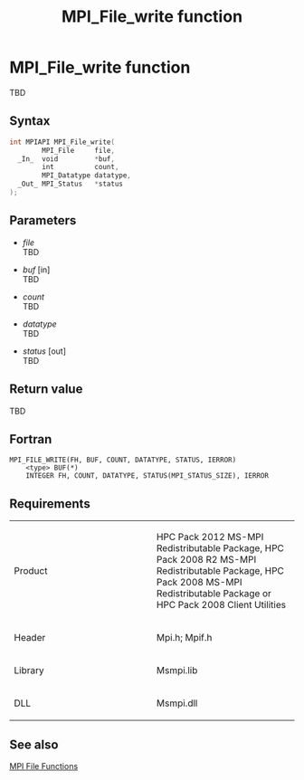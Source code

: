 ﻿---
title: MPI_File_write function
TOCTitle: MPI_File_write function
ms:assetid: 7553b5ce-4594-4b1c-b561-b6e5e020d6d3
ms:mtpsurl: https://msdn.microsoft.com/en-us/library/Dn473360(v=VS.85)
ms:contentKeyID: 59360896
ms.date: 03/28/2018
mtps_version: v=VS.85
f1_keywords:
- MPI_FILE_WRITE
- mpif/MPI_File_write
- mpi/MPI_FILE_WRITE
dev_langs:
- C++
- C
---

# MPI\_File\_write function

TBD

## Syntax

``` c++
int MPIAPI MPI_File_write(
        MPI_File     file,
  _In_  void         *buf,
        int          count,
        MPI_Datatype datatype,
  _Out_ MPI_Status   *status
);
```

## Parameters

  - *file*  
    TBD

  - *buf* \[in\]  
    TBD

  - *count*  
    TBD

  - *datatype*  
    TBD

  - *status* \[out\]  
    TBD

## Return value

TBD

## Fortran

    MPI_FILE_WRITE(FH, BUF, COUNT, DATATYPE, STATUS, IERROR)
        <type> BUF(*)
        INTEGER FH, COUNT, DATATYPE, STATUS(MPI_STATUS_SIZE), IERROR

## Requirements

<table>
<colgroup>
<col style="width: 50%" />
<col style="width: 50%" />
</colgroup>
<tbody>
<tr class="odd">
<td><p>Product</p></td>
<td><p>HPC Pack 2012 MS-MPI Redistributable Package, HPC Pack 2008 R2 MS-MPI Redistributable Package, HPC Pack 2008 MS-MPI Redistributable Package or HPC Pack 2008 Client Utilities</p></td>
</tr>
<tr class="even">
<td><p>Header</p></td>
<td>Mpi.h;
Mpif.h</td>
</tr>
<tr class="odd">
<td><p>Library</p></td>
<td>Msmpi.lib</td>
</tr>
<tr class="even">
<td><p>DLL</p></td>
<td>Msmpi.dll</td>
</tr>
</tbody>
</table>


## See also

[MPI File Functions](mpi-file-functions.md)

